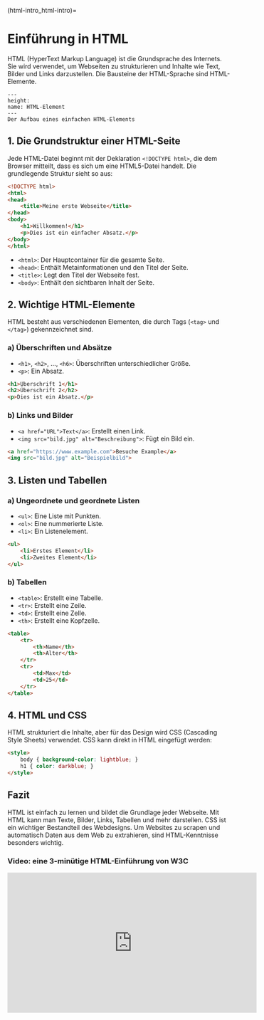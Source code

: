 (html-intro_html-intro)=
# Einführung in HTML

HTML (HyperText Markup Language) ist die Grundsprache des Internets. Sie wird verwendet, um Webseiten zu strukturieren und Inhalte wie Text, Bilder und Links darzustellen. Die Bausteine der HTML-Sprache sind HTML-Elemente.

```{figure} ../book_images/html_tag_anatomy.png
---
height:
name: HTML-Element
---
Der Aufbau eines einfachen HTML-Elements
```

## 1. Die Grundstruktur einer HTML-Seite
Jede HTML-Datei beginnt mit der Deklaration `<!DOCTYPE html>`, die dem Browser mitteilt, dass es sich um eine HTML5-Datei handelt. Die grundlegende Struktur sieht so aus:

```html
<!DOCTYPE html>
<html>
<head>
    <title>Meine erste Webseite</title>
</head>
<body>
    <h1>Willkommen!</h1>
    <p>Dies ist ein einfacher Absatz.</p>
</body>
</html>
```

- `<html>`: Der Hauptcontainer für die gesamte Seite.
- `<head>`: Enthält Metainformationen und den Titel der Seite.
- `<title>`: Legt den Titel der Webseite fest.
- `<body>`: Enthält den sichtbaren Inhalt der Seite.

## 2. Wichtige HTML-Elemente
HTML besteht aus verschiedenen Elementen, die durch Tags (`<tag>` und `</tag>`) gekennzeichnet sind.

### a) Überschriften und Absätze
- `<h1>`, `<h2>`, ..., `<h6>`: Überschriften unterschiedlicher Größe.
- `<p>`: Ein Absatz.

```html
<h1>Überschrift 1</h1>
<h2>Überschrift 2</h2>
<p>Dies ist ein Absatz.</p>
```

### b) Links und Bilder
- `<a href="URL">Text</a>`: Erstellt einen Link.
- `<img src="bild.jpg" alt="Beschreibung">`: Fügt ein Bild ein.

```html
<a href="https://www.example.com">Besuche Example</a>
<img src="bild.jpg" alt="Beispielbild">
```

## 3. Listen und Tabellen

### a) Ungeordnete und geordnete Listen
- `<ul>`: Eine Liste mit Punkten.
- `<ol>`: Eine nummerierte Liste.
- `<li>`: Ein Listenelement.

```html
<ul>
    <li>Erstes Element</li>
    <li>Zweites Element</li>
</ul>
```

### b) Tabellen
- `<table>`: Erstellt eine Tabelle.
- `<tr>`: Erstellt eine Zeile.
- `<td>`: Erstellt eine Zelle.
- `<th>`: Erstellt eine Kopfzelle.

```html
<table>
    <tr>
        <th>Name</th>
        <th>Alter</th>
    </tr>
    <tr>
        <td>Max</td>
        <td>25</td>
    </tr>
</table>
```

## 4. HTML und CSS
HTML strukturiert die Inhalte, aber für das Design wird CSS (Cascading Style Sheets) verwendet. CSS kann direkt in HTML eingefügt werden:

```html
<style>
    body { background-color: lightblue; }
    h1 { color: darkblue; }
</style>
```

## Fazit
HTML ist einfach zu lernen und bildet die Grundlage jeder Webseite. Mit HTML kann man Texte, Bilder, Links, Tabellen und mehr darstellen. CSS ist ein wichtiger Bestandteil des Webdesigns. Um Websites zu scrapen und automatisch Daten aus dem Web zu extrahieren, sind HTML-Kenntnisse besonders wichtig.

### Video: eine 3-minütige HTML-Einführung von W3C

<iframe width="560" height="315" src="https://www.youtube.com/embed/it1rTvBcfRg?si=eGiQ0_jPRctkv2MV&amp;start=10" title="YouTube video player" frameborder="0" allow="accelerometer; autoplay; clipboard-write; encrypted-media; gyroscope; picture-in-picture; web-share" referrerpolicy="strict-origin-when-cross-origin" allowfullscreen></iframe>
